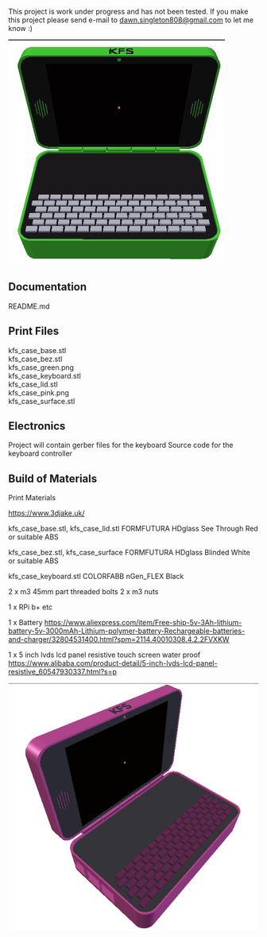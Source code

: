 This project is work under progress and has not been tested.  If you make this project please send e-mail to dawn.singleton808@gmail.com to let me know :)

![alt text][greencase]

[greencase]: https://github.com/dawnstar808/RPi-handheld/blob/master/kfs_case_green.png

Documentation
-------------
README.md  

Print Files
-----------
kfs_case_base.stl  
kfs_case_bez.stl  
kfs_case_green.png  
kfs_case_keyboard.stl  
kfs_case_lid.stl  
kfs_case_pink.png  
kfs_case_surface.stl

Electronics
-----------
Project will contain gerber files for the keyboard
Source code for the keyboard controller

Build of Materials
------------------

Print Materials

https://www.3djake.uk/

  kfs_case_base.stl, kfs_case_lid.stl
    FORMFUTURA HDglass See Through Red or suitable ABS
  
  kfs_case_bez.stl, kfs_case_surface
    FORMFUTURA HDglass Blinded White or suitable ABS

  kfs_case_keyboard.stl
    COLORFABB nGen_FLEX Black

2 x m3 45mm part threaded bolts
2 x m3 nuts

1 x RPi b+ etc

1 x Battery 
  https://www.aliexpress.com/item/Free-ship-5v-3Ah-lithium-battery-5v-3000mAh-Lithium-polymer-battery-Rechargeable-batteries-and-charger/32804531400.html?spm=2114.40010308.4.2.2FVXKW

1 x 5 inch lvds lcd panel resistive touch screen water proof
  https://www.alibaba.com/product-detail/5-inch-lvds-lcd-panel-resistive_60547930337.html?s=p

![alt text][pinkcase]

[pinkcase]: https://github.com/dawnstar808/RPi-handheld/blob/master/kfs_case_pink.png
